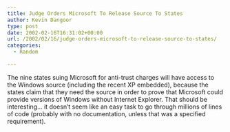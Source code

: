 ```yaml
---
title: Judge Orders Microsoft To Release Source To States
author: Kevin Dangoor
type: post
date: 2002-02-16T16:31:02+00:00
url: /2002/02/16/judge-orders-microsoft-to-release-source-to-states/
categories:
  - Random

---
```

The nine states suing Microsoft for anti-trust charges will have access to the Windows source (including the recent XP embedded), because the states claim that they need the source in order to prove that Microsoft could provide versions of Windows without Internet Explorer. That should be interesting&#8230; it doesn&#8217;t seem like an easy task to go through millions of lines of code (probably with no documentation, unless that was a specified requirement).